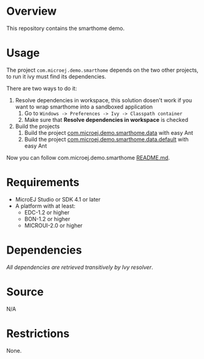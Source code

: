 # Overview
This repository contains the smarthome demo.

# Usage
The project `com.microej.demo.smarthome` depends on the two other projects, to run it ivy must find its dependencies.

There are two ways to do it:
1. Resolve dependencies in workspace, this solution dosen't work if you want to wrap smarthome into a sandboxed application
	1. Go to `Windows -> Preferences -> Ivy -> Classpath container`
	2. Make sure that **Resolve dependencies in workspace** is checked
2. Build the projects
	1. Build the project [com.microej.demo.smarthome.data](com.microej.demo.smarthome.data) with easy Ant
	2. Build the project [com.microej.demo.smarthome.data.default](com.microej.demo.smarthome.data.default) with easy Ant

Now you can follow com.microej.demo.smarthome [README.md](com.microej.demo.smarthome/README.md).

# Requirements
* MicroEJ Studio or SDK 4.1 or later
* A platform with at least:
  * EDC-1.2 or higher
  * BON-1.2 or higher
  * MICROUI-2.0 or higher

# Dependencies
_All dependencies are retrieved transitively by Ivy resolver_.

# Source
N/A

# Restrictions
None.